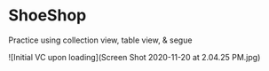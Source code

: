 # ShoeShop
Practice using collection view, table view, &amp; segue

![Initial VC upon loading](Screen Shot 2020-11-20 at 2.04.25 PM.jpg)
